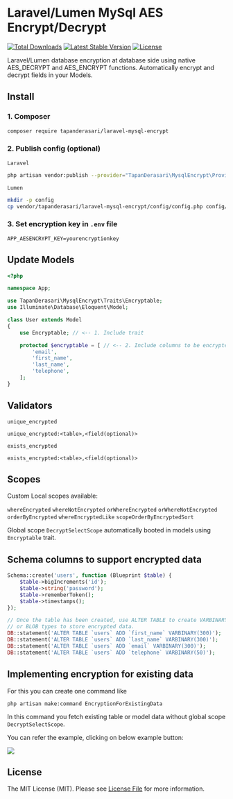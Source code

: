 # Laravel/Lumen MySql AES Encrypt/Decrypt

<a href="https://packagist.org/packages/tapanderasari/laravel-mysql-encrypt"><img src="https://img.shields.io/packagist/dt/tapanderasari/laravel-mysql-encrypt" alt="Total Downloads"></a> <a href="https://img.shields.io/packagist/v/tapanderasari/laravel-mysql-encrypt"><img src="https://img.shields.io/packagist/v/tapanderasari/laravel-mysql-encrypt" alt="Latest Stable Version"></a> <a href="https://packagist.org/packages/tapanderasari/laravel-mysql-encrypt"><img src="https://img.shields.io/packagist/l/tapanderasari/laravel-mysql-encrypt" alt="License"></a>

Laravel/Lumen database encryption at database side using native AES_DECRYPT and AES_ENCRYPT functions.
Automatically encrypt and decrypt fields in your Models.

## Install

### 1. Composer

```bash
composer require tapanderasari/laravel-mysql-encrypt
```

### 2. Publish config (optional)

`Laravel`

```bash
php artisan vendor:publish --provider="TapanDerasari\MysqlEncrypt\Providers\LaravelServiceProvider"
```

`Lumen`

```bash
mkdir -p config
cp vendor/tapanderasari/laravel-mysql-encrypt/config/config.php config/mysql-encrypt.php
```

### 3. Set encryption key in `.env` file

```
APP_AESENCRYPT_KEY=yourencryptionkey
```

## Update Models

```php
<?php

namespace App;

use TapanDerasari\MysqlEncrypt\Traits\Encryptable;
use Illuminate\Database\Eloquent\Model;

class User extends Model
{
    use Encryptable; // <-- 1. Include trait

    protected $encryptable = [ // <-- 2. Include columns to be encrypted
        'email',
        'first_name',
        'last_name',
        'telephone',
    ];
}
```

## Validators

`unique_encrypted`

```
unique_encrypted:<table>,<field(optional)>
```

`exists_encrypted`

```
exists_encrypted:<table>,<field(optional)>
```

## Scopes

Custom Local scopes available:

`whereEncrypted`
`whereNotEncrypted`
`orWhereEncrypted`
`orWhereNotEncrypted`
`orderByEncrypted`
`whereEncryptedLike`
`scopeOrderByEncryptedSort`

Global scope `DecryptSelectScope` automatically booted in models using `Encryptable` trait.

## Schema columns to support encrypted data

```php
Schema::create('users', function (Blueprint $table) {
    $table->bigIncrements('id');
    $table->string('password');
    $table->rememberToken();
    $table->timestamps();
});

// Once the table has been created, use ALTER TABLE to create VARBINARY
// or BLOB types to store encrypted data.
DB::statement('ALTER TABLE `users` ADD `first_name` VARBINARY(300)');
DB::statement('ALTER TABLE `users` ADD `last_name` VARBINARY(300)');
DB::statement('ALTER TABLE `users` ADD `email` VARBINARY(300)');
DB::statement('ALTER TABLE `users` ADD `telephone` VARBINARY(50)');
```
## Implementing encryption for existing data

For this you can create one command like

```
php artisan make:command EncryptionForExistingData
```

In this command you fetch existing table or model data without global scope `DecryptSelectScope`.

You can refer the example, clicking on below example button:

<a href="https://github.com/TapanDerasari/laravel-mysql-encrypt/blob/master/existing_data_encryption.md" target="new"><img src="https://img.shields.io/badge/Example-green"></a>


## License

The MIT License (MIT). Please
see [License File](https://github.com/TapanDerasari/laravel-mysql-encrypt/blob/master/LICENSE) for more information.
